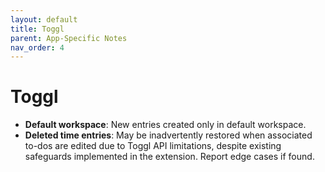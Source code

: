 ```yaml
---
layout: default
title: Toggl
parent: App-Specific Notes
nav_order: 4
---
```


# Toggl

- **Default workspace**: New entries created only in default workspace.
- **Deleted time entries**: May be inadvertently restored when associated to-dos are edited due to Toggl API limitations, despite existing safeguards implemented in the extension. Report edge cases if found.
